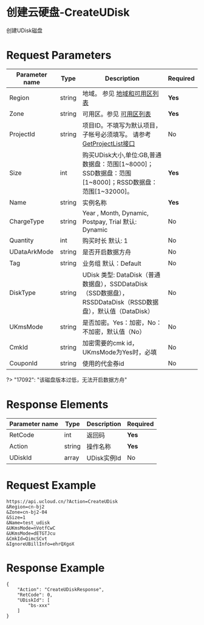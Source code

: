 # 创建云硬盘-CreateUDisk

创建UDisk磁盘

# Request Parameters
|Parameter name|Type|Description|Required|
|---|---|---|---|
|Region|string|地域。 参见 [地域和可用区列表](api/summary/regionlist)|**Yes**|
|Zone|string|可用区。参见 [可用区列表](api/summary/regionlist)|**Yes**|
|ProjectId|string|项目ID。不填写为默认项目，子帐号必须填写。 请参考[GetProjectList接口](api/summary/get_project_list)|No|
|Size|int|购买UDisk大小,单位:GB,普通数据盘：范围[1\~8000]；SSD数据盘：范围[1\~8000]；RSSD数据盘：范围[1\~32000]。|**Yes**|
|Name|string|实例名称|**Yes**|
|ChargeType|string|Year , Month, Dynamic, Postpay, Trial 默认: Dynamic|No|
|Quantity|int|购买时长 默认: 1|No|
|UDataArkMode|string|是否开启数据方舟|No|
|Tag|string|业务组 默认：Default|No|
|DiskType|string|UDisk 类型: DataDisk（普通数据盘），SSDDataDisk（SSD数据盘），RSSDDataDisk（RSSD数据盘），默认值（DataDisk）|No|
|UKmsMode|string|是否加密。Yes：加密，No：不加密，默认值（No）|No|
|CmkId|string|加密需要的cmk id，UKmsMode为Yes时，必填|No|
|CouponId|string|使用的代金券id|No|

?> "17092": "该磁盘版本过低，无法开启数据方舟"

# Response Elements
|Parameter name|Type|Description|Required|
|---|---|---|---|
|RetCode|int|返回码|**Yes**|
|Action|string|操作名称|**Yes**|
|UDiskId|array|UDisk实例Id|No|

# Request Example
```
https://api.ucloud.cn/?Action=CreateUDisk
&Region=cn-bj2
&Zone=cn-bj2-04
&Size=1
&Name=test_udisk
&UKmsMode=nVotfCwC
&UKmsMode=dETGTJcu
&CmkId=QimcSCvt
&IgnoreUBillInfo=ehrQXgoX
```

# Response Example
```
{
    "Action": "CreateUDiskResponse", 
    "RetCode": 0, 
    "UDiskId": [
        "bs-xxx"
    ]
}
```

